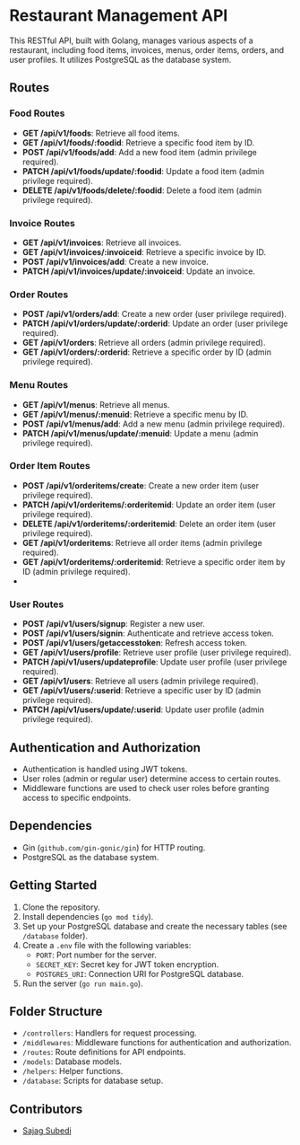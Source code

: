 # Restaurant Management API 
This RESTful API, built with Golang, manages various aspects of a restaurant, including food items, invoices, menus, order items, orders, and user profiles. It utilizes PostgreSQL as the database system.
## Routes

### Food Routes
- **GET /api/v1/foods**: Retrieve all food items.
- **GET /api/v1/foods/:foodid**: Retrieve a specific food item by ID.
- **POST /api/v1/foods/add**: Add a new food item (admin privilege required).
- **PATCH /api/v1/foods/update/:foodid**: Update a food item (admin privilege required).
- **DELETE /api/v1/foods/delete/:foodid**: Delete a food item (admin privilege required).

### Invoice Routes
- **GET /api/v1/invoices**: Retrieve all invoices.
- **GET /api/v1/invoices/:invoiceid**: Retrieve a specific invoice by ID.
- **POST /api/v1/invoices/add**: Create a new invoice.
- **PATCH /api/v1/invoices/update/:invoiceid**: Update an invoice.
### Order Routes
- **POST /api/v1/orders/add**: Create a new order (user privilege required).
- **PATCH /api/v1/orders/update/:orderid**: Update an order (user privilege required).
- **GET /api/v1/orders**: Retrieve all orders (admin privilege required).
- **GET /api/v1/orders/:orderid**: Retrieve a specific order by ID (admin privilege required).
### Menu Routes
- **GET /api/v1/menus**: Retrieve all menus.
- **GET /api/v1/menus/:menuid**: Retrieve a specific menu by ID.
- **POST /api/v1/menus/add**: Add a new menu (admin privilege required).
- **PATCH /api/v1/menus/update/:menuid**: Update a menu (admin privilege required).

### Order Item Routes
- **POST /api/v1/orderitems/create**: Create a new order item (user privilege required).
- **PATCH /api/v1/orderitems/:orderitemid**: Update an order item (user privilege required).
- **DELETE /api/v1/orderitems/:orderitemid**: Delete an order item (user privilege required).
- **GET /api/v1/orderitems**: Retrieve all order items (admin privilege required).
- **GET /api/v1/orderitems/:orderitemid**: Retrieve a specific order item by ID (admin privilege required).
- 
### User Routes
- **POST /api/v1/users/signup**: Register a new user.
- **POST /api/v1/users/signin**: Authenticate and retrieve access token.
- **POST /api/v1/users/getaccesstoken**: Refresh access token.
- **GET /api/v1/users/profile**: Retrieve user profile (user privilege required).
- **PATCH /api/v1/users/updateprofile**: Update user profile (user privilege required).
- **GET /api/v1/users**: Retrieve all users (admin privilege required).
- **GET /api/v1/users/:userid**: Retrieve a specific user by ID (admin privilege required).
- **PATCH /api/v1/users/update/:userid**: Update user profile (admin privilege required).
## Authentication and Authorization
- Authentication is handled using JWT tokens.
- User roles (admin or regular user) determine access to certain routes.
- Middleware functions are used to check user roles before granting access to specific endpoints.
## Dependencies
- Gin (`github.com/gin-gonic/gin`) for HTTP routing.
- PostgreSQL as the database system.

## Getting Started
1. Clone the repository.
2. Install dependencies (`go mod tidy`).
3. Set up your PostgreSQL database and create the necessary tables (see `/database` folder).
4. Create a `.env` file with the following variables:
   - `PORT`: Port number for the server.
   - `SECRET_KEY`: Secret key for JWT token encryption.
   - `POSTGRES_URI`: Connection URI for PostgreSQL database.
5. Run the server (`go run main.go`).

## Folder Structure
- `/controllers`: Handlers for request processing.
- `/middlewares`: Middleware functions for authentication and authorization.
- `/routes`: Route definitions for API endpoints.
- `/models`: Database models.
- `/helpers`: Helper functions.
- `/database`: Scripts for database setup.

## Contributors
- [Sajag Subedi](https://github.com/sajagsubedi)

